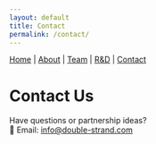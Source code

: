 ```yaml
---
layout: default
title: Contact
permalink: /contact/
---
```


<nav>
  <a href="/">Home</a> |
  <a href="/about/">About</a> |
  <a href="/team/">Team</a> |
  <a href="/rnd/">R&D</a> |
  <a href="/contact/">Contact</a>
</nav>

# Contact Us

Have questions or partnership ideas?  
📧 Email: [info@double-strand.com](mailto:manuelxduval@double-strand.com)
